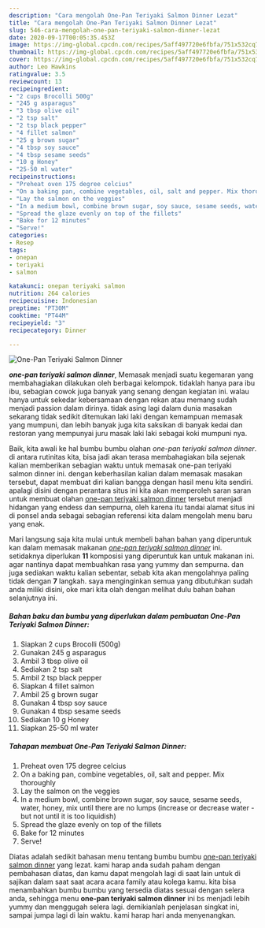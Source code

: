 ```yaml
---
description: "Cara mengolah One-Pan Teriyaki Salmon Dinner Lezat"
title: "Cara mengolah One-Pan Teriyaki Salmon Dinner Lezat"
slug: 546-cara-mengolah-one-pan-teriyaki-salmon-dinner-lezat
date: 2020-09-17T00:05:35.453Z
image: https://img-global.cpcdn.com/recipes/5aff497720e6fbfa/751x532cq70/one-pan-teriyaki-salmon-dinner-foto-resep-utama.jpg
thumbnail: https://img-global.cpcdn.com/recipes/5aff497720e6fbfa/751x532cq70/one-pan-teriyaki-salmon-dinner-foto-resep-utama.jpg
cover: https://img-global.cpcdn.com/recipes/5aff497720e6fbfa/751x532cq70/one-pan-teriyaki-salmon-dinner-foto-resep-utama.jpg
author: Leo Hawkins
ratingvalue: 3.5
reviewcount: 13
recipeingredient:
- "2 cups Brocolli 500g"
- "245 g asparagus"
- "3 tbsp olive oil"
- "2 tsp salt"
- "2 tsp black pepper"
- "4 fillet salmon"
- "25 g brown sugar"
- "4 tbsp soy sauce"
- "4 tbsp sesame seeds"
- "10 g Honey"
- "25-50 ml water"
recipeinstructions:
- "Preheat oven 175 degree celcius"
- "On a baking pan, combine vegetables, oil, salt and pepper. Mix thoroughly"
- "Lay the salmon on the veggies"
- "In a medium bowl, combine brown sugar, soy sauce, sesame seeds, water, honey, mix until there are no lumps (increase or decrease water - but not until it is too liquidish)"
- "Spread the glaze evenly on top of the fillets"
- "Bake for 12 minutes"
- "Serve!"
categories:
- Resep
tags:
- onepan
- teriyaki
- salmon

katakunci: onepan teriyaki salmon 
nutrition: 264 calories
recipecuisine: Indonesian
preptime: "PT30M"
cooktime: "PT44M"
recipeyield: "3"
recipecategory: Dinner

---
```



![One-Pan Teriyaki Salmon Dinner](https://img-global.cpcdn.com/recipes/5aff497720e6fbfa/751x532cq70/one-pan-teriyaki-salmon-dinner-foto-resep-utama.jpg)

<b><i>one-pan teriyaki salmon dinner</i></b>, Memasak menjadi suatu kegemaran yang membahagiakan dilakukan oleh berbagai kelompok. tidaklah hanya para ibu ibu, sebagian cowok juga banyak yang senang dengan kegiatan ini. walau hanya untuk sekedar kebersamaan dengan rekan atau memang sudah menjadi passion dalam dirinya. tidak asing lagi dalam dunia masakan sekarang tidak sedikit ditemukan laki laki dengan kemampuan memasak yang mumpuni, dan lebih banyak juga kita saksikan di banyak kedai dan restoran yang mempunyai juru masak laki laki sebagai koki mumpuni nya.



Baik, kita awali ke hal bumbu bumbu olahan <i>one-pan teriyaki salmon dinner</i>. di antara rutinitas kita, bisa jadi akan terasa membahagiakan bila sejenak kalian memberikan sebagian waktu untuk memasak one-pan teriyaki salmon dinner ini. dengan keberhasilan kalian dalam memasak masakan tersebut, dapat membuat diri kalian bangga dengan hasil menu kita sendiri. apalagi disini dengan perantara situs ini kita akan memperoleh saran saran untuk membuat olahan <u>one-pan teriyaki salmon dinner</u> tersebut menjadi hidangan yang endess dan sempurna, oleh karena itu tandai alamat situs ini di ponsel anda sebagai sebagian referensi kita dalam mengolah menu baru yang enak.


Mari langsung saja kita mulai untuk membeli bahan bahan yang diperuntuk kan dalam memasak makanan <u><i>one-pan teriyaki salmon dinner</i></u> ini. setidaknya diperlukan <b>11</b> komposisi yang diperuntuk kan untuk makanan ini. agar nantinya dapat membuahkan rasa yang yummy dan sempurna. dan juga sediakan waktu kalian sebentar, sebab kita akan mengolahnya paling tidak dengan <b>7</b> langkah. saya menginginkan semua yang dibutuhkan sudah anda miliki disini, oke mari kita olah dengan melihat dulu bahan bahan selanjutnya ini.

<!--inarticleads1-->

##### Bahan baku dan bumbu yang diperlukan dalam pembuatan One-Pan Teriyaki Salmon Dinner:

1. Siapkan 2 cups Brocolli (500g)
1. Gunakan 245 g asparagus
1. Ambil 3 tbsp olive oil
1. Sediakan 2 tsp salt
1. Ambil 2 tsp black pepper
1. Siapkan 4 fillet salmon
1. Ambil 25 g brown sugar
1. Gunakan 4 tbsp soy sauce
1. Gunakan 4 tbsp sesame seeds
1. Sediakan 10 g Honey
1. Siapkan 25-50 ml water




<!--inarticleads2-->

##### Tahapan membuat One-Pan Teriyaki Salmon Dinner:

1. Preheat oven 175 degree celcius
1. On a baking pan, combine vegetables, oil, salt and pepper. Mix thoroughly
1. Lay the salmon on the veggies
1. In a medium bowl, combine brown sugar, soy sauce, sesame seeds, water, honey, mix until there are no lumps (increase or decrease water - but not until it is too liquidish)
1. Spread the glaze evenly on top of the fillets
1. Bake for 12 minutes
1. Serve!




Diatas adalah sedikit bahasan menu tentang bumbu bumbu <u>one-pan teriyaki salmon dinner</u> yang lezat. kami harap anda sudah paham dengan pembahasan diatas, dan kamu dapat mengolah lagi di saat lain untuk di sajikan dalam saat saat acara acara family atau kolega kamu. kita bisa menambahkan bumbu bumbu yang tersedia diatas sesuai dengan selera anda, sehingga menu <b>one-pan teriyaki salmon dinner</b> ini bs menjadi lebih yummy dan menggugah selera lagi. demikianlah penjelasan singkat ini, sampai jumpa lagi di lain waktu. kami harap hari anda menyenangkan.
